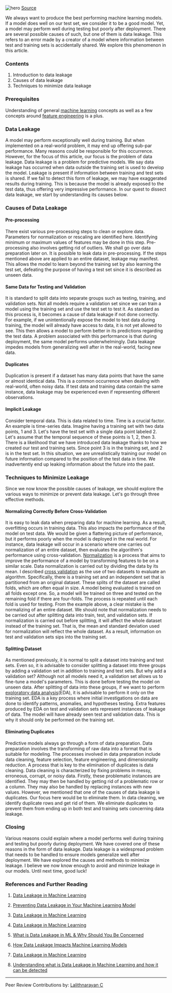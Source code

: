 ![hero](/engineering-education/data-leakage/hero.jpg)
[Source](https://images.unsplash.com/photo-1513103949162-c410daa95363?ixid=MXwxMjA3fDB8MHxwaG90by1wYWdlfHx8fGVufDB8fHw%3D&ixlib=rb-1.2.1&auto=format&fit=crop&w=634&q=80)

We always want to produce the best performing machine learning models. If a model does well on our test set, we consider it to be a good model. Yet, a model may perform well during testing but poorly after deployment. There are several possible causes of such, but one of them is data leakage. This refers to an error made by a creator of a model where information between test and training sets is accidentally shared. We explore this phenomenon in this article.

### Contents

1. Introduction to data leakage
2. Causes of data leakage
3. Techniques to minimize data leakage

### Prerequisites

Understanding of general [machine learning](/engineering-education/supervised-learning-algorithms/) concepts as well as a few concepts around [feature engineering](/engineering-education/feature-engineering-in-machine-learning/) is a plus.

### Data Leakage

A model may perform exceptionally well during training. But when implemented on a real-world problem, it may end up offering sub-par performance. Many reasons could be responsible for this occurrence. However, for the focus of this article, our focus is the problem of data leakage. Data leakage is a problem for predictive models. We say data leakage has occurred when data outside the training set is used to develop the model. Leakage is present if information between training and test sets is shared. If we fail to detect this form of leakage, we may have exaggerated results during training. This is because the model is already exposed to the test data, thus offering very impressive performance. In our quest to dissect data leakage, we start by understanding its causes below.

### Causes of Data Leakage

#### Pre-processing

There exist various pre-processing steps to clean or explore data. Parameters for normalization or rescaling are identified here. Identifying minimum or maximum values of features may be done in this step. Pre-processing also involves getting rid of outliers. We shall go over data preparation later on.
It is possible to leak data in pre-processing. If the steps mentioned above are applied to an entire dataset, leakage may manifest. This allows the model to learn beyond the training set by also learning the test set, defeating the purpose of having a test set since it is described as unseen data.

#### Same Data for Testing and Validation

It is standard to split data into separate groups such as testing, training, and validation sets. Not all models require a validation set since we can train a model using the training set and use the test set to test it. As standard as this process is, it becomes a cause of data leakage if not done correctly. For example, if we unintentionally expose the model to test data during training, the model will already have access to data, it is not yet allowed to see. This then allows a model to perform better in its predictions regarding the test data. A problem associated with this performance is that during deployment, the same model performs underwhelmingly. Data leakage impedes models from generalizing well after in the real-world, facing new data.

#### Duplicates

Duplication is present if a dataset has many data points that have the same or almost identical data. This is a common occurrence when dealing with real-world, often noisy data. If test data and training data contain the same instance, data leakage may be experienced even if representing different observations.

#### Implicit Leakage

Consider temporal data. This is data related to time. Time is a crucial factor. An example is time-series data. Imagine having a training set with two data points, 1 and 3. Let's have the test set with a single data point labeled 2. Let's assume that the temporal sequence of these points is 1, 2, then 3. There is a likelihood that we have introduced data leakage thanks to how we created our test and training sets. Since point 3 is in the training set, and 2 is in the test set. In this situation, we are unrealistically training our model on future information compared to the position of the test data in time. We inadvertently end up leaking information about the future into the past.

### Techniques to Minimize Leakage

Since we now know the possible causes of leakage, we should explore the various ways to minimize or prevent data leakage. Let's go through three effective methods.

#### Normalizing Correctly Before Cross-Validation

It is easy to leak data when preparing data for machine learning. As a result, overfitting occurs in training data. This also impacts the performance of the model on test data. We would be given a flattering picture of performance, but it performs poorly when the model is deployed in the real world.
For instance, data leakage will occur in a scenario where one carries out normalization of an entire dataset, then evaluates the algorithm's performance using cross-validation. [Normalization](https://developers.google.com/machine-learning/data-prep/transform/normalization#:~:text=%20Normalization%20Techniques%20at%20a%20Glance%20%201,a%20wide%20range%20to%20a%20narrow...%20More%20) is a process that aims to improve the performance of a model by transforming features to be on a similar scale. Data normalization is carried out by dividing the data by its mean.
I described [cross validation](/engineering-education/evaluating-ml-model-performance/) as the use of two datasets to evaluate an algorithm. Specifically, there is a training set and an independent set that is partitioned from an original dataset. These splits of the dataset are called folds, which are often equal in size. A model being evaluated is trained on all folds except one. So, a model will be trained on three and tested on the remaining fold if there are four-folds. The process is repeated until each fold is used for testing.
From the example above, a clear mistake is the normalizing of an entire dataset. We should note that normalization needs to be carried out after splitting data into train, test, and validation sets. If normalization is carried out before splitting, it will affect the whole dataset instead of the training set. That is, the mean and standard deviation used for normalization will reflect the whole dataset. As a result, information on test and validation sets sips into the training set.

#### Splitting Dataset

As mentioned previously, it is normal to split a dataset into training and test sets. Even so, it is advisable to consider splitting a dataset into three groups by adding a validation set in addition to training and test sets. But why add a validation set? Although not all models need it, a validation set allows us to fine-tune a model's parameters. This is done before testing the model on unseen data.
After splitting of data into these groups, if we want to perform [exploratory data analysis](https://towardsdatascience.com/exploratory-data-analysis-8fc1cb20fd15#:~:text=Exploratory%20Data%20Analysis%20refers%20to%20the%20critical%20process,the%20help%20of%20summary%20statistics%20and%20graphical%20representations.)(EDA), it is advisable to perform it only on the training set. EDA is a key process where initial investigations on data are done to identify patterns, anomalies, and hypotheses testing.
Extra features produced by EDA on test and validation sets represent instances of leakage of data. The model will have already seen test and validation data. This is why it should only be performed on the training set.

#### Eliminating Duplicates

Predictive models always go through a form of data preparation. Data preparation involves the transforming of raw data into a format that is suitable for modeling. The processes involved in data preparation include data cleaning, feature selection, feature engineering, and dimensionality reduction. A process that is key to the elimination of duplicates is data cleaning. Data cleaning is characterized by fixing problems in messy, erroneous, corrupt, or noisy data. Firstly, these problematic instances are identified. They may then be handled by getting rid of a problematic row or a column. They may also be handled by replacing instances with new values.
However, we mentioned that one of the causes of data leakage is duplicates. Our focus here would be to eliminate them. In data cleaning, we identify duplicate rows and get rid of them. We eliminate duplicates to prevent them from ending up in both test and training sets concerning data leakage.

### Closing

Various reasons could explain where a model performs well during training and testing but poorly during deployment. We have covered one of these reasons in the form of data leakage. Data leakage is a widespread problem that needs to be handled to ensure models generalize well after deployment. We have explored the causes and methods to minimize leakage. I believe we now know enough to avoid and minimize leakage in our models. Until next time, good luck!

### References and Further Reading

1. [Data Leakage in Machine Learning](https://towardsdatascience.com/data-leakage-in-machine-learning-10bdd3eec742#:~:text=%20Data%20Leakage%20in%20Machine%20Learning%20%201,It%20is%20important%20to%20avoid%20these...%20More%20)
2. [Preventing Data Leakage in Your Machine Learning Model](https://towardsdatascience.com/preventing-data-leakage-in-your-machine-learning-model-9ae54b3cd1fb#:~:text=%20Preventing%20Data%20Leakage%20in%20Your%20Machine%20Learning,Regard%20to%20Target%20Variable%20Correlation%20and...%20More%20)

3. [Data Leakage in Machine Learning](https://machinelearningmastery.com/data-leakage-machine-learning/)

4. [Data Leakage in Machine Learning](https://towardsdatascience.com/data-leakage-in-machine-learning-6161c167e8ba)

5. [What is Data Leakage in ML & Why Should You Be Concerned](https://analyticsindiamag.com/what-is-data-leakage-in-ml-why-should-you-be-concerned/)

6. [How Data Leakage Impacts Machine Learning Models](https://mlinproduction.com/data-leakage/)

7. [Data Leakage in Machine Learning](https://www.datasciencecoffee.com/2020-data-leakage/)

8. [Understanding what is Data Leakage in Machine Learning and how it can be detected](https://insights.ai-jobs.net/understanding-what-is-data-leakage-in-machine-learning-and-how-it-can-be-detected/)

---
Peer Review Contributions by: [Lalithnarayan C](/engineering-education/authors/lalithnarayan-c/)
